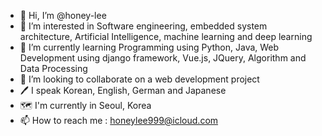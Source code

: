 - 👋 Hi, I’m @honey-lee
- 👀 I’m interested in Software engineering, embedded system architecture, Artificial Intelligence, machine learning and deep learning
- 🌱 I’m currently learning Programming using Python, Java, Web Development using django framework, Vue.js, JQuery, Algorithm and Data Processing
- 💞️ I’m looking to collaborate on a web development project
- 🖊 I speak Korean, English, German and Japanese
- 🗺 I'm currently in Seoul, Korea
- 📫 How to reach me : honeylee999@icloud.com

<!---
honey-lee/honey-lee is a ✨ special ✨ repository because its `README.md` (this file) appears on your GitHub profile.
You can click the Preview link to take a look at your changes.
--->
